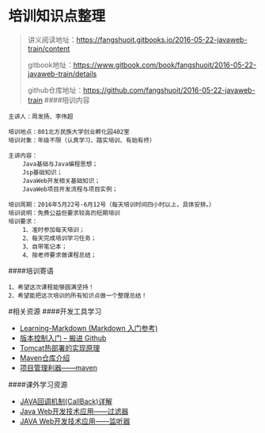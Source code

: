 # 培训知识点整理

>讲义阅读地址：https://fangshuoit.gitbooks.io/2016-05-22-javaweb-train/content
>
>gitbook地址：https://www.gitbook.com/book/fangshuoit/2016-05-22-javaweb-train/details
>
>github仓库地址：https://github.com/fangshuoit/2016-05-22-javaweb-train
####培训内容
```
主讲人：周发扬、李伟超

培训地点：801北方民族大学创业孵化园402室
培训对象：年级不限（认真学习、踏实培训、有始有终）

主讲内容：
    Java基础与Java编程思想；
    Jsp基础知识；
    JavaWeb开发相关基础知识；
    JavaWeb项目开发流程与项目实例；

培训周期：2016年5月22号-6月12号（每天培训时间四小时以上，具体安排。）
培训说明：免费公益但要求较高的短期培训
培训要求：
    1、准时参加每天培训；
    2、每天完成培训学习任务；
    3、自带笔记本；
    4、按老师要求做课程总结；
```
####培训寄语
```
1、希望这次课程能够圆满坚持！
2、希望能把这次培训的所有知识点做一个整理总结！
```

#相关资源
####开发工具学习

- [Learning-Markdown (Markdown 入门参考)](http://xianbai.me/learn-md/index.html)
- [版本控制入门 – 搬进 Github](http://www.imooc.com/learn/390)
- [Tomcat热部署的实现原理](http://mp.weixin.qq.com/s?__biz=MjM5NzMyMjAwMA==&mid=2651477184&idx=1&sn=9593699f5b5604ac950fa0eb230f299c&scene=1&srcid=0526nrrPOsw2tgRVqNS3jabo#wechat_redirect)
- [Maven仓库介绍](http://mp.weixin.qq.com/s?__biz=MjM5NzMyMjAwMA==&mid=2651477180&idx=1&sn=702ae5436ab07fe7c30c0f84cd92da6d&scene=1&srcid=0526w3XUXMDw0qtRtsU6Wtrl#wechat_redirect)
- [项目管理利器——maven](http://www.imooc.com/learn/443)

####课外学习资源
- [JAVA回调机制(CallBack)详解](http://mp.weixin.qq.com/s?__biz=MjM5NzMyMjAwMA==&mid=2651477138&idx=1&sn=a27f927f9aed302ad108c9cd453605d5&scene=1&srcid=0522IvgdjHAwMYeZZ13j0z5T#wechat_redirect)
- [Java Web开发技术应用——过滤器](http://t.imooc.com/learn/213)
- [JAVA Web开发技术应用——监听器](http://t.imooc.com/learn/271)


